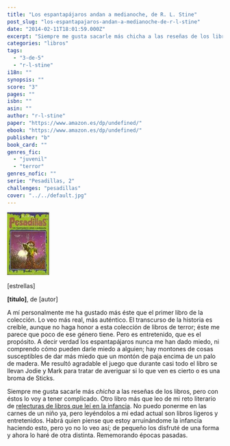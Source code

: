 ```yaml
---
title: "Los espantapájaros andan a medianoche, de R. L. Stine"
post_slug: "los-espantapajaros-andan-a-medianoche-de-r-l-stine"
date: "2014-02-11T18:01:59.000Z"
excerpt: "Siempre me gusta sacarle más chicha a las reseñas de los libros, pero con éstos lo voy a tener complicado. Otro libro más que leo de mi reto literario de relecturas de libros que leí en la infancia. No puedo ponerme en las carnes de un niño ya, pero leyéndolos a mi edad actual son libros ligeros y entretenidos. Habrá quien piense que estoy arruinándome la infancia haciendo esto, pero yo no lo veo así; de pequeño los disfruté de una forma y ahora lo haré de otra distinta. Rememorando épocas pasadas."
categories: "libros"
tags: 
  - "3-de-5"
  - "r-l-stine"
i18n: ""
synopsis: ""
score: "3"
pages: ""
isbn: ""
asin: ""
author: "r-l-stine"
paper: "https://www.amazon.es/dp/undefined/"
ebook: "https://www.amazon.es/dp/undefined/"
publisher: "b"
book_card: ""
genres_fic: 
  - "juvenil"
  - "terror"
genres_nofic: ""
serie: "Pesadillas, 2"
challenges: "pesadillas"
cover: "../../default.jpg"
---
```


![[titulo-foto]](images/espantapajaros-medianoche-p.jpg)

\[estrellas\]

**\[titulo\]**, de \[autor\]

A mí personalmente me ha gustado más éste que el primer libro de la colección. Lo veo más real, más auténtico. El transcurso de la historia es creíble, aunque no haga honor a esta colección de libros de terror; éste me parece que poco de ese género tiene. Pero es entretenido, que es el propósito. A decir verdad los espantapájaros nunca me han dado miedo, ni comprendo cómo pueden darle miedo a alguien; hay montones de cosas susceptibles de dar más miedo que un montón de paja encima de un palo de madera. Me resultó agradable el juego que durante casi todo el libro se llevan Jodie y Mark para tratar de averiguar si lo que ven es cierto o es una broma de Sticks.

Siempre me gusta sacarle más _chicha_ a las reseñas de los libros, pero con éstos lo voy a tener complicado. Otro libro más que leo de mi reto literario de [relecturas de libros que leí en la infancia](http://fjp.es/reto-literario-pesadillas/). No puedo ponerme en las carnes de un niño ya, pero leyéndolos a mi edad actual son libros ligeros y entretenidos. Habrá quien piense que estoy arruinándome la infancia haciendo esto, pero yo no lo veo así; de pequeño los disfruté de una forma y ahora lo haré de otra distinta. Rememorando épocas pasadas.
